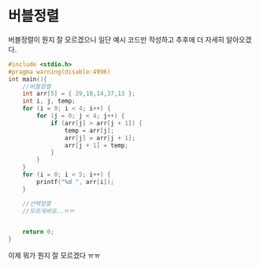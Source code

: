 # 버블정렬
버블정렬이 뭔지 잘 모르겠으니 일단 예시 코드만 작성하고 추후에 더 자세히 알아오겠다.
```c
#include <stdio.h>
#pragma warning(disable:4996)
int main(){
	//버블정렬
	int arr[5] = { 29,10,14,37,13 };
	int i, j, temp;
	for (i = 0; i < 4; i++) {
		for (j = 0; j < 4; j++) {
			if (arr[j] > arr[j + 1]) {
				temp = arr[j];
				arr[j] = arr[j + 1];
				arr[j + 1] = temp;
			}
		}
	}
	for (i = 0; i < 5; i++) {
		printf("%d ", arr[i]);
	}

	//선택정렬
	//모르게써요..ㅠㅠ


	return 0;
}
```
이제 뭐가 뭔지 잘 모르겠다 ㅠㅠ
